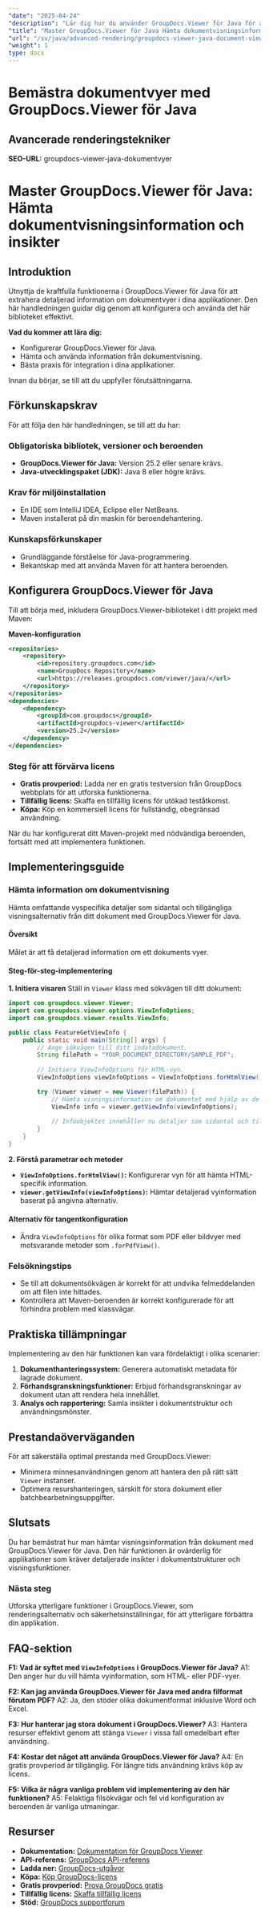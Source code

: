 ```yaml
---
"date": "2025-04-24"
"description": "Lär dig hur du använder GroupDocs.Viewer för Java för att extrahera detaljerad information om dokumentvisning. Perfekt för att förbättra ditt programs dokumenthanteringsfunktioner."
"title": "Master GroupDocs.Viewer för Java Hämta dokumentvisningsinformation och insikter"
"url": "/sv/java/advanced-rendering/groupdocs-viewer-java-document-views/"
"weight": 1
type: docs
---
```

# Bemästra dokumentvyer med GroupDocs.Viewer för Java
## Avancerade renderingstekniker
**SEO-URL:** groupdocs-viewer-java-dokumentvyer

# Master GroupDocs.Viewer för Java: Hämta dokumentvisningsinformation och insikter

## Introduktion

Utnyttja de kraftfulla funktionerna i GroupDocs.Viewer för Java för att extrahera detaljerad information om dokumentvyer i dina applikationer. Den här handledningen guidar dig genom att konfigurera och använda det här biblioteket effektivt.

**Vad du kommer att lära dig:**
- Konfigurerar GroupDocs.Viewer för Java.
- Hämta och använda information från dokumentvisning.
- Bästa praxis för integration i dina applikationer.

Innan du börjar, se till att du uppfyller förutsättningarna.

## Förkunskapskrav
För att följa den här handledningen, se till att du har:

### Obligatoriska bibliotek, versioner och beroenden
- **GroupDocs.Viewer för Java:** Version 25.2 eller senare krävs.
- **Java-utvecklingspaket (JDK):** Java 8 eller högre krävs.

### Krav för miljöinstallation
- En IDE som IntelliJ IDEA, Eclipse eller NetBeans.
- Maven installerat på din maskin för beroendehantering.

### Kunskapsförkunskaper
- Grundläggande förståelse för Java-programmering.
- Bekantskap med att använda Maven för att hantera beroenden.

## Konfigurera GroupDocs.Viewer för Java
Till att börja med, inkludera GroupDocs.Viewer-biblioteket i ditt projekt med Maven:

**Maven-konfiguration**

```xml
<repositories>
    <repository>
        <id>repository.groupdocs.com</id>
        <name>GroupDocs Repository</name>
        <url>https://releases.groupdocs.com/viewer/java/</url>
    </repository>
</repositories>
<dependencies>
    <dependency>
        <groupId>com.groupdocs</groupId>
        <artifactId>groupdocs-viewer</artifactId>
        <version>25.2</version>
    </dependency>
</dependencies>
```

### Steg för att förvärva licens
- **Gratis provperiod:** Ladda ner en gratis testversion från GroupDocs webbplats för att utforska funktionerna.
- **Tillfällig licens:** Skaffa en tillfällig licens för utökad teståtkomst.
- **Köpa:** Köp en kommersiell licens för fullständig, obegränsad användning.

När du har konfigurerat ditt Maven-projekt med nödvändiga beroenden, fortsätt med att implementera funktionen.

## Implementeringsguide
### Hämta information om dokumentvisning
Hämta omfattande vyspecifika detaljer som sidantal och tillgängliga visningsalternativ från ditt dokument med GroupDocs.Viewer för Java.

#### Översikt
Målet är att få detaljerad information om ett dokuments vyer.

#### Steg-för-steg-implementering
**1. Initiera visaren**
Ställ in `Viewer` klass med sökvägen till ditt dokument:

```java
import com.groupdocs.viewer.Viewer;
import com.groupdocs.viewer.options.ViewInfoOptions;
import com.groupdocs.viewer.results.ViewInfo;

public class FeatureGetViewInfo {
    public static void main(String[] args) {
        // Ange sökvägen till ditt indatadokument.
        String filePath = "YOUR_DOCUMENT_DIRECTORY/SAMPLE_PDF";
        
        // Initiera ViewInfoOptions för HTML-vyn.
        ViewInfoOptions viewInfoOptions = ViewInfoOptions.forHtmlView();

        try (Viewer viewer = new Viewer(filePath)) {
            // Hämta visningsinformation om dokumentet med hjälp av de angivna alternativen.
            ViewInfo info = viewer.getViewInfo(viewInfoOptions);
            
            // Infoobjektet innehåller nu detaljer som sidantal och tillgängliga visningar.
        }
    }
}
```

**2. Förstå parametrar och metoder**
- **`ViewInfoOptions.forHtmlView()`:** Konfigurerar vyn för att hämta HTML-specifik information.
- **`viewer.getViewInfo(viewInfoOptions)`:** Hämtar detaljerad vyinformation baserat på angivna alternativ.

#### Alternativ för tangentkonfiguration
- Ändra `ViewInfoOptions` för olika format som PDF eller bildvyer med motsvarande metoder som `.forPdfView()`.

### Felsökningstips
- Se till att dokumentsökvägen är korrekt för att undvika felmeddelanden om att filen inte hittades.
- Kontrollera att Maven-beroenden är korrekt konfigurerade för att förhindra problem med klassvägar.

## Praktiska tillämpningar
Implementering av den här funktionen kan vara fördelaktigt i olika scenarier:
1. **Dokumenthanteringssystem:** Generera automatiskt metadata för lagrade dokument.
2. **Förhandsgranskningsfunktioner:** Erbjud förhandsgranskningar av dokument utan att rendera hela innehållet.
3. **Analys och rapportering:** Samla insikter i dokumentstruktur och användningsmönster.

## Prestandaöverväganden
För att säkerställa optimal prestanda med GroupDocs.Viewer:
- Minimera minnesanvändningen genom att hantera den på rätt sätt `Viewer` instanser.
- Optimera resurshanteringen, särskilt för stora dokument eller batchbearbetningsuppgifter.

## Slutsats
Du har bemästrat hur man hämtar visningsinformation från dokument med GroupDocs.Viewer för Java. Den här funktionen är ovärderlig för applikationer som kräver detaljerade insikter i dokumentstrukturer och visningsfunktioner.

### Nästa steg
Utforska ytterligare funktioner i GroupDocs.Viewer, som renderingsalternativ och säkerhetsinställningar, för att ytterligare förbättra din applikation.

## FAQ-sektion
**F1: Vad är syftet med `ViewInfoOptions` i GroupDocs.Viewer för Java?**
A1: Den anger hur du vill hämta vyinformation, som HTML- eller PDF-vyer.

**F2: Kan jag använda GroupDocs.Viewer för Java med andra filformat förutom PDF?**
A2: Ja, den stöder olika dokumentformat inklusive Word och Excel.

**F3: Hur hanterar jag stora dokument i GroupDocs.Viewer?**
A3: Hantera resurser effektivt genom att stänga `Viewer` i vissa fall omedelbart efter användning.

**F4: Kostar det något att använda GroupDocs.Viewer för Java?**
A4: En gratis provperiod är tillgänglig. För längre tids användning krävs köp av licens.

**F5: Vilka är några vanliga problem vid implementering av den här funktionen?**
A5: Felaktiga filsökvägar och fel vid konfiguration av beroenden är vanliga utmaningar.

## Resurser
- **Dokumentation:** [Dokumentation för GroupDocs Viewer](https://docs.groupdocs.com/viewer/java/)
- **API-referens:** [GroupDocs API-referens](https://reference.groupdocs.com/viewer/java/)
- **Ladda ner:** [GroupDocs-utgåvor](https://releases.groupdocs.com/viewer/java/)
- **Köpa:** [Köp GroupDocs-licens](https://purchase.groupdocs.com/buy)
- **Gratis provperiod:** [Prova GroupDocs gratis](https://releases.groupdocs.com/viewer/java/)
- **Tillfällig licens:** [Skaffa tillfällig licens](https://purchase.groupdocs.com/temporary-license/)
- **Stöd:** [GroupDocs supportforum](https://forum.groupdocs.com/c/viewer/9)
